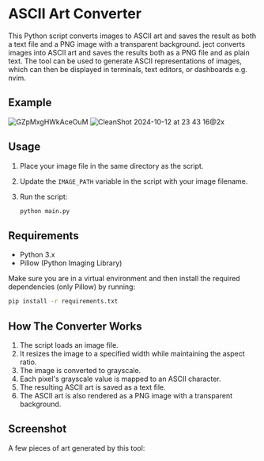 # ASCII Art Converter

This Python script converts images to ASCII art and saves the result as both a text file and a PNG image with a transparent background. ject converts images into ASCII art and saves the results both as a PNG file and as plain text. The tool can be used to generate ASCII representations of images, which can then be displayed in terminals, text editors, or dashboards e.g. nvim.

## Example
![GZpMxgHWkAceOuM](https://github.com/user-attachments/assets/05e59e76-f03c-4c28-b550-d8cb8cdbc553)
![CleanShot 2024-10-12 at 23 43 16@2x](https://github.com/user-attachments/assets/57a5eaad-c663-45ef-b538-2d3fb053621f)





## Usage

1. Place your image file in the same directory as the script.
2. Update the `IMAGE_PATH` variable in the script with your image filename.
3. Run the script:

   ```bash
   python main.py
   ```

## Requirements

- Python 3.x
- Pillow (Python Imaging Library)

Make sure you are in a virtual environment and then install the required dependencies (only Pillow) by running:

```bash
pip install -r requirements.txt
```


## How The Converter Works

1. The script loads an image file.
2. It resizes the image to a specified width while maintaining the aspect ratio.
3. The image is converted to grayscale.
4. Each pixel's grayscale value is mapped to an ASCII character.
5. The resulting ASCII art is saved as a text file.
6. The ASCII art is also rendered as a PNG image with a transparent background.

## Screenshot

A few pieces of art generated by this tool:
